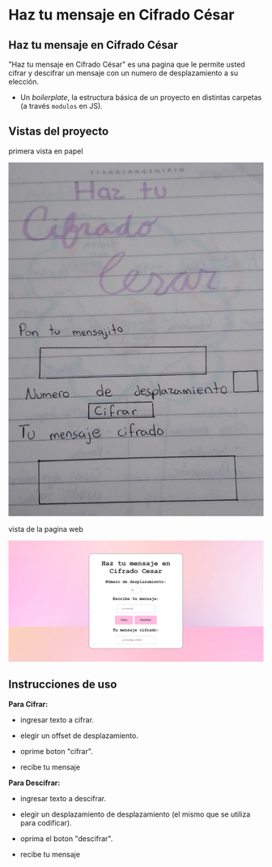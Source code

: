 # Haz tu mensaje en Cifrado César

## Haz tu mensaje en Cifrado César
"Haz tu mensaje en Cifrado César" es una pagina que le permite usted cifrar y descifrar un mensaje con un numero de desplazamiento a su elección.

* Un _boilerplate_, la estructura básica de un proyecto en distintas carpetas (a través `modulos` en JS).


## Vistas del proyecto

primera vista en papel

![caeser-cipher](modeloUNO.jpg)

vista de la pagina web 

![caeser-cipher](modeloA.JPG)

## Instrucciones de uso

**Para Cifrar:**
* ingresar texto a cifrar.

* elegir un offset de desplazamiento.

* oprime boton "cifrar".

* recibe tu mensaje 

**Para Descifrar:**
* ingresar texto a descifrar.

* elegir un desplazamiento de desplazamiento (el mismo que se utiliza para codificar).

* oprima el boton "descifrar".

* recibe tu mensaje 
